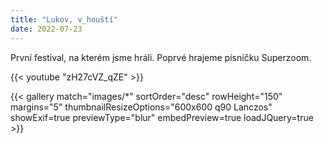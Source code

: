 ```yaml
---
title: "Lukov, v_houští"
date: 2022-07-23
---
```


První festival, na kterém jsme hráli. Poprvé hrajeme písníčku Superzoom.

{{< youtube "zH27cVZ_qZE" >}}

{{< gallery match="images/*" sortOrder="desc" rowHeight="150" margins="5" thumbnailResizeOptions="600x600 q90 Lanczos" showExif=true previewType="blur" embedPreview=true loadJQuery=true >}}
